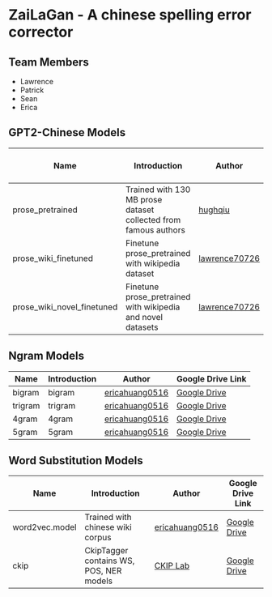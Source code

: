 # ZaiLaGan - A chinese spelling error corrector

## Team Members
- Lawrence
- Patrick
- Sean
- Erica

## GPT2-Chinese Models
| Name | Introduction | Author | Google Drive Link |
| ------------ | ------------ | ------------ | ------------ |
| prose_pretrained | Trained with 130 MB prose dataset collected from famous authors | [hughqiu](https://github.com/hughqiu "hughqiu") | [Google Drive](https://drive.google.com/file/d/1EYWukXBIR8bUEzLQhYqjTfOh-HAtExXS/view?usp=sharing) |
| prose_wiki_finetuned | Finetune prose_pretrained with wikipedia dataset | [lawrence70726](https://github.com/lawrence70726) | [Google Drive](https://drive.google.com/file/d/1n4xR3jCZO-BBA2_ZuN_IXTIGucx6xuLg/view?usp=sharing) |
| prose_wiki_novel_finetuned | Finetune prose_pretrained with wikipedia and novel datasets | [lawrence70726](https://github.com/lawrence70726) | [Google Drive](https://drive.google.com/file/d/1YyGRBQnriuOv-kTpaR9QcYfuqG1hQ0h0/view?usp=sharing) |


## Ngram Models
| Name | Introduction | Author | Google Drive Link |
| ------------ | ------------ | ------------ | ------------ |
| bigram | bigram | [ericahuang0516](https://github.com/ericahuang0516) | [Google Drive](https://drive.google.com/file/d/1kLe5WidWVjGRkuXwKACVp2lIDYvu7805/view?usp=sharing) |
| trigram | trigram | [ericahuang0516](https://github.com/ericahuang0516) | [Google Drive](https://drive.google.com/file/d/1vu3bBauvFzPVCxRCnnJuRXZ-TCh2l6my/view?usp=sharing) |
| 4gram | 4gram | [ericahuang0516](https://github.com/ericahuang0516) | [Google Drive](https://drive.google.com/file/d/14MKOpbSDqRKqZnGl4vPst7Qqsr7uxYJk/view?usp=sharing) |
| 5gram | 5gram | [ericahuang0516](https://github.com/ericahuang0516) | [Google Drive](https://drive.google.com/file/d/1qHa469fuFE9yyAXNNyNcyqfRCiXBbLWy/view?usp=sharing) |


## Word Substitution Models
| Name | Introduction | Author | Google Drive Link |
| ------------ | ------------ | ------------ | ------------ |
| word2vec.model | Trained with chinese wiki corpus| [ericahuang0516](https://github.com/ericahuang0516) | [Google Drive](https://drive.google.com/file/d/1aeAdNQIn0NGwMu8_gZjFh1h0oeYa3QhK/view?usp=sharing) |
| ckip | CkipTagger contains WS, POS, NER models | [CKIP Lab](https://ckip.iis.sinica.edu.tw/) | [Google Drive](https://drive.google.com/file/d/1J6zqJbe54oguX7D1ikaRUnFBN87k4lDX/view?usp=sharing) |

